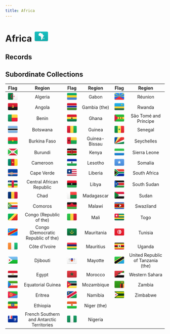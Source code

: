 ```yaml
---
title: Africa
---
```


# Africa <img src="images/FlagKit/AF@2x.png" class="flagkit">

## Records

## Subordinate Collections

| Flag | Region | Flag | Region | Flag | Region |
| :---: | :---: | :---: | :---: | :---: | :---: |
| ![DZ](images/FlagKit/AF/DZ/DZ@2x.png) | Algeria | ![GA](images/FlagKit/AF/GA/GA@2x.png) | Gabon | ![RE](images/FlagKit/AF/RE/RE@2x-alt.png) | Réunion |
| ![AO](images/FlagKit/AF/AO/AO@2x.png) | Angola | ![GM](images/FlagKit/AF/GM/GM@2x.png) | Gambia (the) | ![RW](images/FlagKit/AF/RW/RW@2x.png) | Rwanda |
| ![BJ](images/FlagKit/AF/BJ/BJ@2x.png) | Benin | ![GH](images/FlagKit/AF/GH/GH@2x.png) | Ghana | ![ST](images/FlagKit/AF/ST/ST@2x.png) | São Tomé and Príncipe |
| ![BW](images/FlagKit/AF/BW/BW@2x.png) | Botswana | ![GN](images/FlagKit/AF/GN/GN@2x.png) | Guinea | ![SN](images/FlagKit/AF/SN/SN@2x.png) | Senegal |
| ![BF](images/FlagKit/AF/BF/BF@2x.png) | Burkina Faso | ![GW](images/FlagKit/AF/GW/GW@2x.png) | Guinea-Bissau | ![SC](images/FlagKit/AF/SC/SC@2x.png) | Seychelles |
| ![BI](images/FlagKit/AF/BI/BI@2x.png) | Burundi | ![KE](images/FlagKit/AF/KE/KE@2x.png) | Kenya | ![SL](images/FlagKit/AF/SL/SL@2x.png) | Sierra Leone |
| ![CM](images/FlagKit/AF/CM/CM@2x.png) | Cameroon | ![LS](images/FlagKit/AF/LS/LS@2x.png) | Lesotho | ![SO](images/FlagKit/AF/SO/SO@2x.png) | Somalia |
| ![CV](images/FlagKit/AF/CV/CV@2x.png) | Cape Verde | ![LR](images/FlagKit/AF/LR/LR@2x.png) | Liberia | ![ZA](images/FlagKit/AF/ZA/ZA@2x.png) | South Africa |
| ![CF](images/FlagKit/AF/CF/CF@2x.png) | Central African Republic | ![LY](images/FlagKit/AF/LY/LY@2x.png) | Libya | ![SS](images/FlagKit/AF/SS/SS@2x.png) | South Sudan |
| ![TD](images/FlagKit/AF/TD/TD@2x.png) | Chad | ![MG](images/FlagKit/AF/MG/MG@2x.png) | Madagascar | ![SD](images/FlagKit/AF/SD/SD@2x.png) | Sudan |
| ![KM](images/FlagKit/AF/KM/KM@2x.png) | Comoros | ![MW](images/FlagKit/AF/MW/MW@2x.png) | Malawi | ![SZ](images/FlagKit/AF/SZ/SZ@2x.png) | Swaziland |
| ![CG](images/FlagKit/AF/CG/CG@2x.png) | Congo (Republic of the) | ![ML](images/FlagKit/AF/ML/ML@2x.png) | Mali | ![TG](images/FlagKit/AF/TG/TG@2x.png) | Togo |
| ![CD](images/FlagKit/AF/CD/CD@2x.png) | Congo (Democratic Republic of the) | ![MR](images/FlagKit/AF/MR/MR@2x.png) | Mauritania | ![TN](images/FlagKit/AF/TN/TN@2x.png) | Tunisia |
| ![CI](images/FlagKit/AF/CI/CI@2x.png) | Côte d'Ivoire | ![MU](images/FlagKit/AF/MU/MU@2x.png) | Mauritius | ![UG](images/FlagKit/AF/UG/UG@2x.png) | Uganda |
| ![DJ](images/FlagKit/AF/DJ/DJ@2x.png) | Djibouti | ![YT](images/FlagKit/AF/YT/YT@2x-alt.png) | Mayotte | ![TZ](images/FlagKit/AF/TZ/TZ@2x.png) | United Republic of Tanzania (the) |
| ![EG](images/FlagKit/AF/EG/EG@2x.png) | Egypt | ![MA](images/FlagKit/AF/MA/MA@2x.png) | Morocco | ![EH](images/FlagKit/AF/EH/EH@2x.png) | Western Sahara |
| ![GQ](images/FlagKit/AF/GQ/GQ@2x.png) | Equatorial Guinea | ![MZ](images/FlagKit/AF/MZ/MZ@2x.png) | Mozambique | ![ZM](images/FlagKit/AF/ZM/ZM@2x.png) | Zambia |
| ![ER](images/FlagKit/AF/ER/ER@2x.png) | Eritrea | ![NA](images/FlagKit/AF/NA/NA@2x.png) | Namibia | ![ZW](images/FlagKit/AF/ZW/ZW@2x.png) | Zimbabwe |
| ![ET](images/FlagKit/AF/ET/ET@2x.png) | Ethiopia | ![NE](images/FlagKit/AF/NE/NE@2x.png) | Niger (the) | | |
| ![TF](images/FlagKit/AF/TF/TF@2x.png) | French Southern and Antarctic Territories | ![NG](images/FlagKit/AF/NG/NG@2x.png) | Nigeria |  |  |